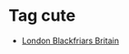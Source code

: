 <!--
title: Tag cute
date: 2020-06-28T14:56:50.484Z
tags:
-->
# Tag cute

 * [London Blackfriars Britain](127862031617.md)